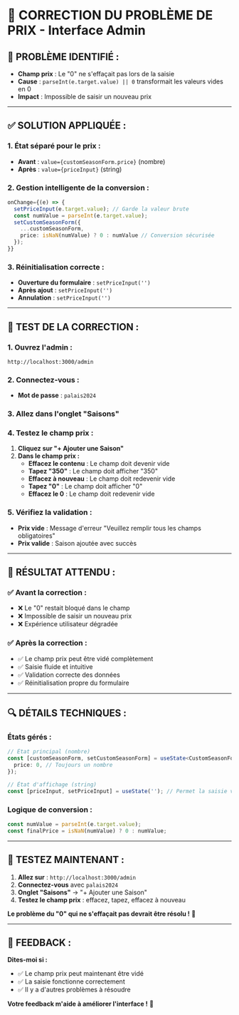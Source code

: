 # 🔧 CORRECTION DU PROBLÈME DE PRIX - Interface Admin

## 🐛 **PROBLÈME IDENTIFIÉ :**
- **Champ prix** : Le "0" ne s'effaçait pas lors de la saisie
- **Cause** : `parseInt(e.target.value) || 0` transformait les valeurs vides en 0
- **Impact** : Impossible de saisir un nouveau prix

---

## ✅ **SOLUTION APPLIQUÉE :**

### **1. État séparé pour le prix :**
- **Avant** : `value={customSeasonForm.price}` (nombre)
- **Après** : `value={priceInput}` (string)

### **2. Gestion intelligente de la conversion :**
```typescript
onChange={(e) => {
  setPriceInput(e.target.value); // Garde la valeur brute
  const numValue = parseInt(e.target.value);
  setCustomSeasonForm({
    ...customSeasonForm, 
    price: isNaN(numValue) ? 0 : numValue // Conversion sécurisée
  });
}}
```

### **3. Réinitialisation correcte :**
- **Ouverture du formulaire** : `setPriceInput('')`
- **Après ajout** : `setPriceInput('')`
- **Annulation** : `setPriceInput('')`

---

## 🧪 **TEST DE LA CORRECTION :**

### **1. Ouvrez l'admin :**
```
http://localhost:3000/admin
```

### **2. Connectez-vous :**
- **Mot de passe** : `palais2024`

### **3. Allez dans l'onglet "Saisons"**

### **4. Testez le champ prix :**
1. **Cliquez sur "+ Ajouter une Saison"**
2. **Dans le champ prix :**
   - **Effacez le contenu** : Le champ doit devenir vide
   - **Tapez "350"** : Le champ doit afficher "350"
   - **Effacez à nouveau** : Le champ doit redevenir vide
   - **Tapez "0"** : Le champ doit afficher "0"
   - **Effacez le 0** : Le champ doit redevenir vide

### **5. Vérifiez la validation :**
- **Prix vide** : Message d'erreur "Veuillez remplir tous les champs obligatoires"
- **Prix valide** : Saison ajoutée avec succès

---

## 🎯 **RÉSULTAT ATTENDU :**

### **✅ Avant la correction :**
- ❌ Le "0" restait bloqué dans le champ
- ❌ Impossible de saisir un nouveau prix
- ❌ Expérience utilisateur dégradée

### **✅ Après la correction :**
- ✅ Le champ prix peut être vidé complètement
- ✅ Saisie fluide et intuitive
- ✅ Validation correcte des données
- ✅ Réinitialisation propre du formulaire

---

## 🔍 **DÉTAILS TECHNIQUES :**

### **États gérés :**
```typescript
// État principal (nombre)
const [customSeasonForm, setCustomSeasonForm] = useState<CustomSeasonForm>({
  price: 0, // Toujours un nombre
});

// État d'affichage (string)
const [priceInput, setPriceInput] = useState(''); // Permet la saisie vide
```

### **Logique de conversion :**
```typescript
const numValue = parseInt(e.target.value);
const finalPrice = isNaN(numValue) ? 0 : numValue;
```

---

## 🚀 **TESTEZ MAINTENANT :**

1. **Allez sur** : `http://localhost:3000/admin`
2. **Connectez-vous** avec `palais2024`
3. **Onglet "Saisons"** → "+ Ajouter une Saison"
4. **Testez le champ prix** : effacez, tapez, effacez à nouveau

**Le problème du "0" qui ne s'effaçait pas devrait être résolu !** 🎉

---

## 📝 **FEEDBACK :**

**Dites-moi si :**
- ✅ Le champ prix peut maintenant être vidé
- ✅ La saisie fonctionne correctement
- ✅ Il y a d'autres problèmes à résoudre

**Votre feedback m'aide à améliorer l'interface !** 🚀
